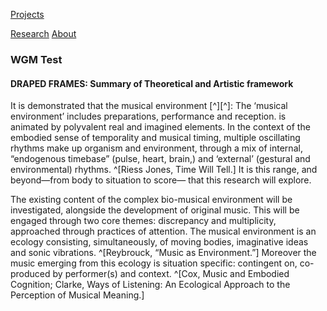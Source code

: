 <!-- NAV for all headers !-->
[Projects](https://paulabbott.net/index.html)
<!--[Future](https://paulabbott.net/future/)!-->
[Research](https://paulabbott.net/research/)
[About](https://paulabbott.net/about/)
<!-- end nav! -->

### WGM Test  

<div id="about-text" markdown="1">

#### DRAPED FRAMES: Summary of Theoretical and Artistic framework

It is demonstrated that the musical environment [^][^]: The ‘musical environment’ includes preparations, performance and reception. is animated by polyvalent real and imagined elements. In the context of the embodied sense of temporality and musical timing, multiple oscillating rhythms make up organism and environment, through a mix of internal, “endogenous timebase” (pulse, heart, brain,) and ‘external’ (gestural and environmental) rhythms. ^[Riess Jones, Time Will Tell.] It is this range, and beyond—from body to situation to score— that this research will explore.

The existing content of the complex bio-musical environment will be investigated, alongside the development of original music. This will be engaged through two core themes: discrepancy and multiplicity, approached through practices of attention. The musical environment is an ecology consisting, simultaneously, of moving bodies, imaginative ideas and sonic vibrations. ^[Reybrouck, “Music as Environment.”] Moreover the music emerging from this ecology is situation specific: contingent on, co-produced by performer(s) and context. ^[Cox, Music and Embodied Cognition; Clarke, Ways of Listening: An Ecological Approach to the Perception of Musical Meaning.]

</div>  
